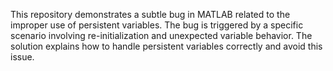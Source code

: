 This repository demonstrates a subtle bug in MATLAB related to the improper use of persistent variables. The bug is triggered by a specific scenario involving re-initialization and unexpected variable behavior. The solution explains how to handle persistent variables correctly and avoid this issue.